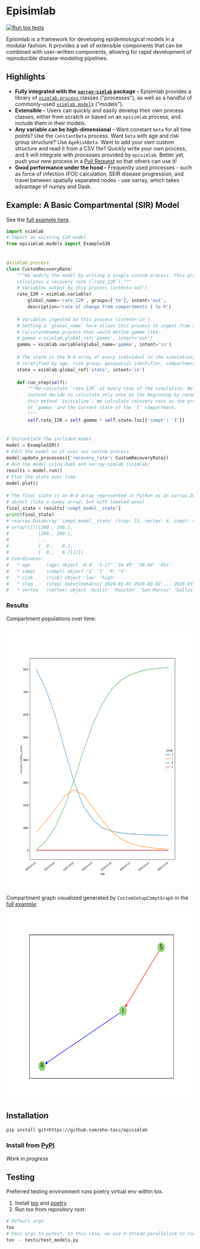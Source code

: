 # Episimlab
[![Run tox tests](https://github.com/eho-tacc/episimlab/actions/workflows/tox.yml/badge.svg)](https://github.com/eho-tacc/episimlab/actions/workflows/tox.yml)

Episimlab is a framework for developing epidemiological models in a modular fashion. It provides a set of extensible components that can be combined with user-written components, allowing for rapid development of reproducible disease-modeling pipelines.


## Highlights

* **Fully integrated with the [`xarray-simlab`](https://xarray-simlab.readthedocs.io/) package -** Episimlab provides a library of [`xsimlab.process` ]() classes ("processes"), as well as a handful of commonly-used [`xsimlab.model`]()s ("models").
* **Extensible -** Users can quickly and easily develop their own process classes, either from scratch or based on an `episimlab` process, and include them in their models.
* **Any variable can be high-dimensional -** Want constant `beta` for all time points? Use the `ConstantBeta` process. Want `beta` with age and risk group structure? Use `AgeRiskBeta`. Want to add your own custom structure and read it from a CSV file? Quickly write your own process, and it will integrate with processes provided by `episimlab`. Better yet, push your new process in a [Pull Request](CONTRIBUTING.md) so that others can use it!
* **Good performance under the hood -** Frequently used processes - such as force of infection (FOI) calculation, SEIR disease progression, and travel between spatially separated nodes - use xarray, which takes advantage of numpy and Dask. 

## Example: A Basic Compartmental (SIR) Model

See the [full example here](./examples/example_sir.py).

```python
import xsimlab
# Import an existing SIR model 
from episimlab.models import ExampleSIR


@xsimlab.process
class CustomRecoveryRate:
    """We modify the model by writing a single custom process. This process
    calculates a recovery rate (`rate_I2R`)."""
    # Variables output by this process (intent='out')
    rate_I2R = xsimlab.variable(
        global_name='rate_I2R', groups=['tm'], intent='out', 
        description="rate of change from compartments I to R")

    # Variables ingested by this process (intent='in'). 
    # Setting a `global_name` here allows this process to ingest from an upstream 
    # CalculateGamma process that would define gamma like:
    # gamma = xsimlab.global_ref('gamma', intent='out')
    gamma = xsimlab.variable(global_name='gamma', intent='in')

    # The state is the N-D array of every individual in the simulation,
    # stratified by age, risk group, geospatial identifier, compartment, etc.
    state = xsimlab.global_ref('state', intent='in')

    def run_step(self):
        """Re-calculate `rate_I2R` at every step of the simulation. We can
        instead decide to calculate only once at the beginning by renaming
        this method `initialize`. We calculate recovery rate as the product
        of `gamma` and the current state of the `I` compartment.
        """
        self.rate_I2R = self.gamma * self.state.loc[{'compt': 'I'}]


# Instantiate the included model
model = ExampleSIR()
# Edit the model so it uses our custom process
model.update_processes({'recovery_rate': CustomRecoveryRate})
# Run the model using Dask and xarray-simlab (xsimlab)
results = model.run()
# Plot the state over time
model.plot()

# The final state is an N-D array represented in Python as an xarray.DataArray
# object (like a numpy array, but with labeled axes)
final_state = results['compt_model__state']
print(final_state)
# <xarray.DataArray 'compt_model__state' (step: 15, vertex: 4, compt: 4, age: 5, risk: 2)>
# array([[[[[200., 200.],
#           [200., 200.],
#           ...
#           [  0.,   0.],
#           [  0.,   0.]]]]])
# Coordinates:
#   * age      (age) object '0-4' '5-17' '18-49' '50-64' '65+'
#   * compt    (compt) object 'S' 'I' 'R' 'V'
#   * risk     (risk) object 'low' 'high'
#   * step     (step) datetime64[ns] 2020-03-01 2020-03-02 ... 2020-03-15
#   * vertex   (vertex) object 'Austin' 'Houston' 'San Marcos' 'Dallas'
```

### Results

Compartment populations over time:

<img src="./examples/example_sir_output.png" width="700" height="700">

Compartment graph visualized generated by `CustomSetupComptGraph` in the [full example](https://github.com/eho-tacc/episimlab/blob/main/examples/example_sir.py#L62-L73):

<img src="./examples/example_sir_compt_graph.svg" width="500" height="500">

## Installation

```bash
pip install git+https://github.com/eho-tacc/episimlab
```

### Install from [PyPI](https://pypi.org/)

_Work in progress_

## Testing

Preferred testing environment runs poetry virtual env within tox.
1. Install [tox](https://tox.readthedocs.io/) and [poetry](https://python-poetry.org/)
2. Run tox from repository root:
```bash
# Default args
tox
# Pass args to pytest. In this case, we use 4-thread parallelism to run only the model tests
tox -- tests/test_models.py
```
